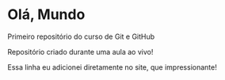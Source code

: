 # Olá, Mundo
 Primeiro repositório do curso de Git e GitHub

 Repositório criado durante uma aula ao vivo!

Essa linha eu adicionei diretamente no site, que impressionante!
